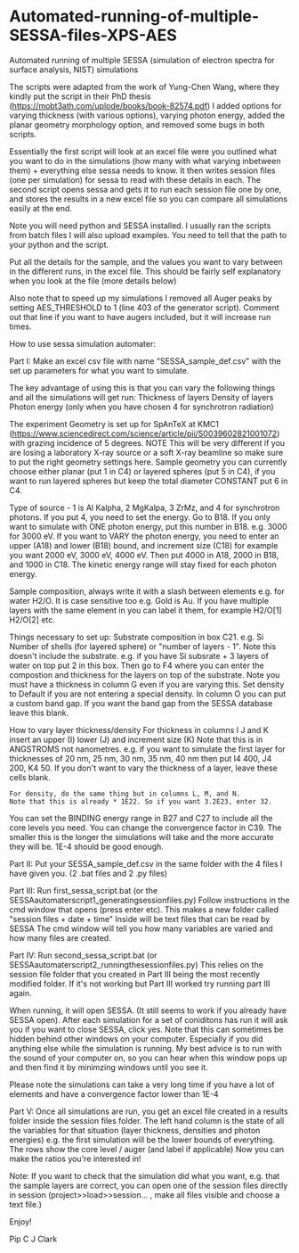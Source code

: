 # Automated-running-of-multiple-SESSA-files-XPS-AES
Automated running of multiple SESSA (simulation of electron spectra for surface analysis, NIST) simulations

The scripts were adapted from the work of Yung-Chen Wang, where they kindly put the script in their PhD thesis (https://mobt3ath.com/uplode/books/book-82574.pdf)
I added options for varying thickness (with various options), varying photon energy, added the planar geometry morphology option, and removed some bugs in both scripts.

Essentially the first script will look at an excel file were you outlined what you want to do in the simulations (how many with what varying inbetween them) + everything else sessa needs to know. It then writes session files (one per simulation) for sessa to read with these details in each. The second script opens sessa and gets it to run each session file one by one, and stores the results in a new excel file so you can compare all simulations easily at the end.

Note you will need python and SESSA installed. I usually ran the scripts from batch files I will also upload examples. You need to tell that the path to your python and the script.

Put all the details for the sample, and the values you want to vary between in the different runs, in the excel file. This should be fairly self explanatory when you look at the file (more details below)

Also note that to speed up my simulations I removed all Auger peaks by setting AES_THRESHOLD to 1 (line 403 of the generator script). Comment out that line if you want to have augers included, but it will increase run times.

How to use sessa simulation automater:

Part I:
Make an excel csv file with name "SESSA_sample_def.csv" with the set up parameters for what you want to simulate.

The key advantage of using this is that you can vary the following things and all the simulations will get run:
Thickness of layers 
Density of layers
Photon energy (only when you have chosen 4 for synchrotron radiation)

The experiment Geometry is set up for SpAnTeX at KMC1 (https://www.sciencedirect.com/science/article/pii/S0039602821001072) with grazing incidence of 5 degrees. 
NOTE This will be very different if you are losing a laboratory X-ray source or a soft X-ray beamline so make sure to put the right geometry settings here.
Sample geometry you can currently choose either planar (put 1 in C4) or layered spheres (put 5 in C4), if you want to run layered spheres but keep the total diameter CONSTANT put 6 in C4.

Type of source - 1 is Al Kalpha, 2 MgKalpa, 3 ZrMz, and 4 for synchrotron photons.
	If you put 4, you need to set the energy. Go to B18. If you only want to simulate with ONE photon energy,
	put this number in B18. e.g. 3000 for 3000 eV.
	If you want to VARY the photon energy, you need to enter an upper (A18) and lower (B18) bound, and increment size (C18)
	for example you want 2000 eV, 3000 eV, 4000 eV. Then put 4000 in A18, 2000 in B18, and 1000 in C18.
	The kinetic energy range will stay fixed for each photon energy.
	
Sample composition, always write it with a slash between elements e.g. for water H2/O. 
It is case sensitive too e.g. Gold is Au.
If you have multiple layers with the same element in you can label it them, for example H2/O[1] H2/O[2] etc.

Things necessary to set up:
	Substrate composition in box C21. e.g. Si
	Number of shells (for layered sphere) or "number of layers - 1". Note this doesn't include the substrate.
		e.g. if you have Si subsrate + 3 layers of water on top put 2 in this box. 
	Then go to F4 where you can enter the compostion  and thickness for the layers on top of the substrate.
		Note you must have a thickness in column G even if you are varying this.
		Set density to Default if you are not entering a special density.
		In column O you can put a custom band gap. If you want the band gap from the SESSA database leave this blank.

How to vary layer thickness/density
	For thickness in columns I J and K insert an upper (I) lower (J) and increment size (K)
	Note that this is in ANGSTROMS not nanometres.
	e.g. if you want to simulate the first layer for thicknesses of 20 nm, 25 nm, 30 nm, 35 nm, 40 nm 
	then put I4 400, J4 200, K4 50. 
	If you don't want to vary the thickness of a layer, leave these cells blank.
	
	For density, do the same thing but in columns L, M, and N.
	Note that this is already * 1E22. So if you want 3.2E23, enter 32.


You can set the BINDING energy range in B27 and C27 to include all the core levels you need.
You can change the convergence factor in C39. The smaller this is the longer the simulations will take and the more accurate they will be. 1E-4 should be good enough.

Part II:
Put your SESSA_sample_def.csv in the same folder with the 4 files I have given you. (2 .bat files and 2 .py files)

Part III:
Run first_sessa_script.bat (or the SESSAautomaterscript1_generatingsessionfiles.py)
Follow instructions in the cmd window that opens (press enter etc).
This makes a new folder called "session files + date + time"
Inside will be text files that can be read by SESSA
The cmd window will tell you how many variables are varied and how many files are created.

Part IV:
Run second_sessa_script.bat (or SESSAautomaterscript2_runningthesessionfiles.py)
This relies on the session file folder that you created in Part III being the most recently modified folder.
If it's not working but Part III worked try running part III again.

When running, it will open SESSA. (It still seems to work if you already have SESSA open).
After each simulation for a set of coniditons has run it will ask you if you want to close SESSA, click yes.
Note that this can sometimes be hidden behind other windows on your computer. Especially if you did anything else while the simulation is running.
My best advice is to run with the sound of your computer on, so you can hear when this window pops up and then find it by minimzing windows until you see it.

Please note the simulations can take a very long time if you have a lot of elements and have a convergence factor lower than 1E-4

Part V:
Once all simulations are run, you get an excel file created in a results folder inside the session files folder. 
The left hand column is the state of all the variables for that situation (layer thickness, densities and photon energies)
	e.g. the first simulation will be the lower bounds of everything.
The rows show the core level / auger (and label if applicable) 
Now you can make the ratios you're interested in! 

Note: If you want to check that the simulation did what you want, e.g. that the sample layers are correct, you can open one of the session files directly in session (project>>load>>session... , make all files visible and choose a text file.)

Enjoy!

Pip C J Clark
